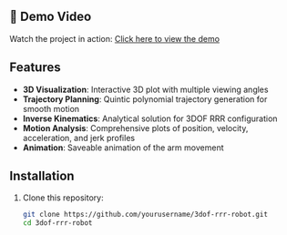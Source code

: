 ## 🎥 Demo Video  
Watch the project in action: [Click here to view the demo](https://drive.google.com/drive/folders/14qZZviEkkWxFMMmI2CkUljffO2G6RYgs)

## Features  
- **3D Visualization**: Interactive 3D plot with multiple viewing angles  
- **Trajectory Planning**: Quintic polynomial trajectory generation for smooth motion  
- **Inverse Kinematics**: Analytical solution for 3DOF RRR configuration  
- **Motion Analysis**: Comprehensive plots of position, velocity, acceleration, and jerk profiles  
- **Animation**: Saveable animation of the arm movement  

## Installation  
1. Clone this repository:  
   ```bash  
   git clone https://github.com/yourusername/3dof-rrr-robot.git  
   cd 3dof-rrr-robot  
